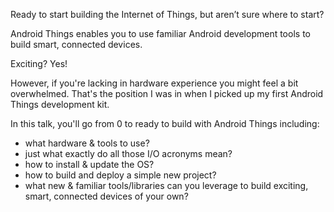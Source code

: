 Ready to start building the Internet of Things, but aren’t sure where to start?

Android Things enables you to use familiar Android development tools to build smart, connected devices.

Exciting? Yes!  

However, if you're lacking in hardware experience you might feel a bit overwhelmed. That's the position I was in when I picked up my first Android Things development kit.

In this talk, you'll go from 0 to ready to build with Android Things including:
- what hardware & tools to use?
- just what exactly do all those I/O acronyms mean?
- how to install & update the OS?
- how to build and deploy a simple new project?
- what new & familiar tools/libraries can you leverage to build exciting, smart, connected devices of your own?
